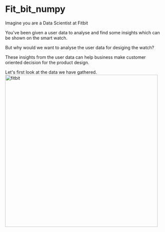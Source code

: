 # Fit_bit_numpy

Imagine you are a Data Scientist at Fitbit

You've been given a user data to analyse and find some insights which can be shown on the smart watch.


But why would we want to analyse the user data for desiging the watch?

These insights from the user data can help business make customer oriented decision for the product design.


Let's first look at the data we have gathered.
<img width="489" alt="fitbit" src="https://github.com/user-attachments/assets/6b31f037-dac7-4a9b-937c-fae5d010d3be" />
